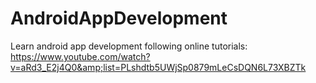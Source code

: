 # AndroidAppDevelopment
Learn android app development following online tutorials: https://www.youtube.com/watch?v=aRd3_E2j4Q0&amp;list=PLshdtb5UWjSp0879mLeCsDQN6L73XBZTk 
